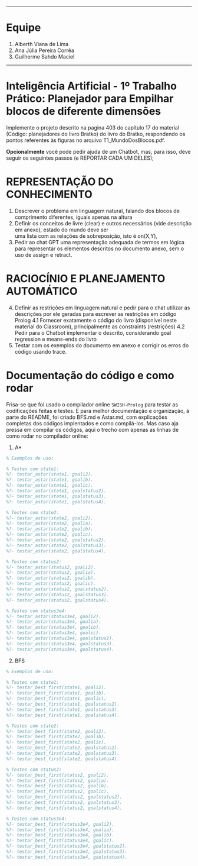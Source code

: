 ____
# Equipe

1. Alberth Viana de Lima 
2. Ana Júlia Pereira Corrêa
3. Guilherme Sahdo Maciel
____

# Inteligência Artificial - 1º Trabalho Prático: Planejador para Empilhar blocos de diferente dimensões

Implemente o projeto descrito na pagina 403 do capítulo 17 do material (Código: planejadores do livro Bratko) 
do livro do Bratko, respondendo os pontos referentes às figuras no arquivo T1_MundoDosBlocos.pdf. 

**Opcionalmente** você pode pedir ajuda de um Chatbot, mas, para isso, deve 
seguir os seguintes passos (e REPORTAR CADA UM DELES); 

# REPRESENTAÇÃO DO CONHECIMENTO

1) Descrever o problema em linguagem natural, falando dos blocos de comprimento diferentes, iguais
    apenas na altura
2) Definir os conceitos de livre (clear) e outros necessários (vide descrição em anexo), estado do mundo deve ser  
    uma lista com as relações de sobreposição, isto é on(X,Y),
3) Pedir ao chat GPT uma representação adequada de termos em lógica para representar os elementos
     descritos no documento anexo, sem o uso de assign e retract.

# RACIOCÍNIO E PLANEJAMENTO AUTOMÁTICO

4) Definir as restrições em linguagem natural e pedir para o chat utilizar as descrições por ele geradas para
    escrever as restrições em código Prolog
 4.1 Fornecer exatamente o código do livro (disponível neste material do Classroom), principalmente as constraints (restrições) 
 4.2 Pedir para o Chatbot implementar o descrito, considerando goal regression e means-ends do livro
5) Testar com os exemplos do documento em anexo e corrigir os erros do código usando trace.

# Documentação do código e como rodar 

Frisa-se que foi usado o compilador online `SWISH-Prolog` para testar as codificações feitas e testes. E para melhor documentação e organização, à parte do README, foi criado BFS.md e Astar.md, com explicações completas dos códigos implentados e como compilá-los. Mas caso aja pressa em compilar os códigos, aqui o trecho com apenas as linhas de como rodar no compilador online:

1. A*

```prolog
% Exemplos de uso:

% Testes com state1:
%?- testar_astar(state1, goali2).
%?- testar_astar(state1, goalib).
%?- testar_astar(state1, goalic).
%?- testar_astar(state1, goalstatus2).
%?- testar_astar(state1, goalstatus3).
%?- testar_astar(state1, goalstatus4).

% Testes com state2:
%?- testar_astar(state2, goali2).
%?- testar_astar(state2, goalia).
%?- testar_astar(state2, goalib).
%?- testar_astar(state2, goalic).
%?- testar_astar(state2, goalstatus2).
%?- testar_astar(state2, goalstatus3).
%?- testar_astar(state2, goalstatus4).

% Testes com status2:
%?- testar_astar(status2, goali2).
%?- testar_astar(status2, goalia).
%?- testar_astar(status2, goalib).
%?- testar_astar(status2, goalic).
%?- testar_astar(status2, goalstatus2).
%?- testar_astar(status2, goalstatus3).
%?- testar_astar(status2, goalstatus4).

% Testes com status3e4:
%?- testar_astar(status3e4, goali2).
%?- testar_astar(status3e4, goalia).
%?- testar_astar(status3e4, goalib).
%?- testar_astar(status3e4, goalic).
%?- testar_astar(status3e4, goalstatus2).
%?- testar_astar(status3e4, goalstatus3).
%?- testar_astar(status3e4, goalstatus4).
```

2. BFS 

```prolog
% Exemplos de uso:

% Testes com state1:
%?- testar_best_first(state1, goali2).
%?- testar_best_first(state1, goalib).
%?- testar_best_first(state1, goalic).
%?- testar_best_first(state1, goalstatus2).
%?- testar_best_first(state1, goalstatus3).
%?- testar_best_first(state1, goalstatus4).

% Testes com state2:
%?- testar_best_first(state2, goali2).
%?- testar_best_first(state2, goalib).
%?- testar_best_first(state2, goalic).
%?- testar_best_first(state2, goalstatus2).
%?- testar_best_first(state2, goalstatus3).
%?- testar_best_first(state2, goalstatus4).

% Testes com status2:
%?- testar_best_first(status2, goali2).
%?- testar_best_first(status2, goalia).
%?- testar_best_first(status2, goalib).
%?- testar_best_first(status2, goalic).
%?- testar_best_first(status2, goalstatus2).
%?- testar_best_first(status2, goalstatus3).
%?- testar_best_first(status2, goalstatus4).

% Testes com status3e4:
%?- testar_best_first(status3e4, goali2).
%?- testar_best_first(status3e4, goalia).
%?- testar_best_first(status3e4, goalib).
%?- testar_best_first(status3e4, goalic).
%?- testar_best_first(status3e4, goalstatus2).
%?- testar_best_first(status3e4, goalstatus3).
%?- testar_best_first(status3e4, goalstatus4).
```

